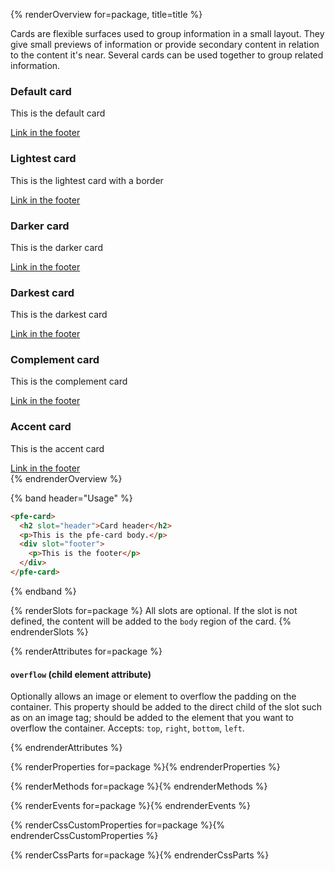 {% renderOverview for=package, title=title %}

  Cards are flexible surfaces used to group information in a small layout. They give small previews of information or provide secondary content in relation to the content it's near. Several cards can be used together to group related information.

  <div class="pfe-l-grid pfe-m-gutters pfe-m-all-6-col pfe-m-all-4-col-on-md">
    <pfe-card>
      <h3 slot="header">Default card</h3>
      <p>This is the default card</p>
      <div slot="footer">
        <pfe-cta>
          <a href="#">Link in the footer</a>
        </pfe-cta>
      </div>
    </pfe-card>
    <pfe-card color="lightest" border>
      <h3 slot="header">Lightest card</h3>
      <p>This is the lightest card with a border</p>
      <div slot="footer">
        <pfe-cta>
          <a href="#">Link in the footer</a>
        </pfe-cta>
      </div>
    </pfe-card>
    <pfe-card color="darker">
      <h3 slot="header">Darker card</h3>
      <p>This is the darker card</p>
      <div slot="footer">
        <pfe-cta>
          <a href="#">Link in the footer</a>
        </pfe-cta>
      </div>
    </pfe-card>
    <pfe-card color="darkest">
      <h3 slot="header">Darkest card</h3>
      <p>This is the darkest card</p>
      <div slot="footer">
        <pfe-cta>
          <a href="#">Link in the footer</a>
        </pfe-cta>
      </div>
    </pfe-card>
    <pfe-card color="complement">
      <h3 slot="header">Complement card</h3>
      <p>This is the complement card</p>
      <div slot="footer">
        <pfe-cta>
          <a href="#">Link in the footer</a>
        </pfe-cta>
      </div>
    </pfe-card>
    <pfe-card color="accent">
      <h3 slot="header">Accent card</h3>
      <p>This is the accent card</p>
      <div slot="footer">
        <pfe-cta>
          <a href="#">Link in the footer</a>
        </pfe-cta>
      </div>
    </pfe-card>
  </div>
{% endrenderOverview %}

{% band header="Usage" %}
  ```html
  <pfe-card>
    <h2 slot="header">Card header</h2>
    <p>This is the pfe-card body.</p>
    <div slot="footer">
      <p>This is the footer</p>
    </div>
  </pfe-card>
  ```
{% endband %}

{% renderSlots for=package %}
  All slots are optional. If the slot is not defined, the content will be added to the `body` region of the card.
{% endrenderSlots %}

{% renderAttributes for=package %}

  #### `overflow` (child element attribute)
  Optionally allows an image or element to overflow the padding on the container. This property should be added to the direct child of the slot such as on an image tag; should be added to the element that you want to overflow the container. Accepts: `top`, `right`, `bottom`, `left`.

{% endrenderAttributes %}

{% renderProperties for=package %}{% endrenderProperties %}

{% renderMethods for=package %}{% endrenderMethods %}

{% renderEvents for=package %}{% endrenderEvents %}

{% renderCssCustomProperties for=package %}{% endrenderCssCustomProperties %}

{% renderCssParts for=package %}{% endrenderCssParts %}
